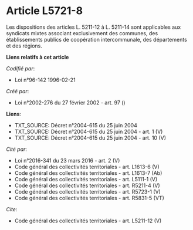 # Article L5721-8

Les dispositions des articles L. 5211-12 à L. 5211-14 sont applicables aux syndicats mixtes associant exclusivement des
communes, des établissements publics de coopération intercommunale, des départements et des régions.

**Liens relatifs à cet article**

_Codifié par_:

  - Loi n°96-142 1996-02-21

_Créé par_:

  - Loi n°2002-276 du 27 février 2002 - art. 97 ()

**Liens**:

  - TXT_SOURCE: Décret n°2004-615 du 25 juin 2004
  - TXT_SOURCE: Décret n°2004-615 du 25 juin 2004 - art. 1 (V)
  - TXT_SOURCE: Décret n°2004-615 du 25 juin 2004 - art. 10 (V)

_Cité par_:

  - Loi n°2016-341 du 23 mars 2016 - art. 2 (V)
  - Code général des collectivités territoriales - art. L1613-6 (V)
  - Code général des collectivités territoriales - art. L1613-7 (Ab)
  - Code général des collectivités territoriales - art. L5111-1 (V)
  - Code général des collectivités territoriales - art. R5211-4 (V)
  - Code général des collectivités territoriales - art. R5723-1 (V)
  - Code général des collectivités territoriales - art. R5831-5 (VT)

_Cite_:

  - Code général des collectivités territoriales - art. L5211-12 (V)

